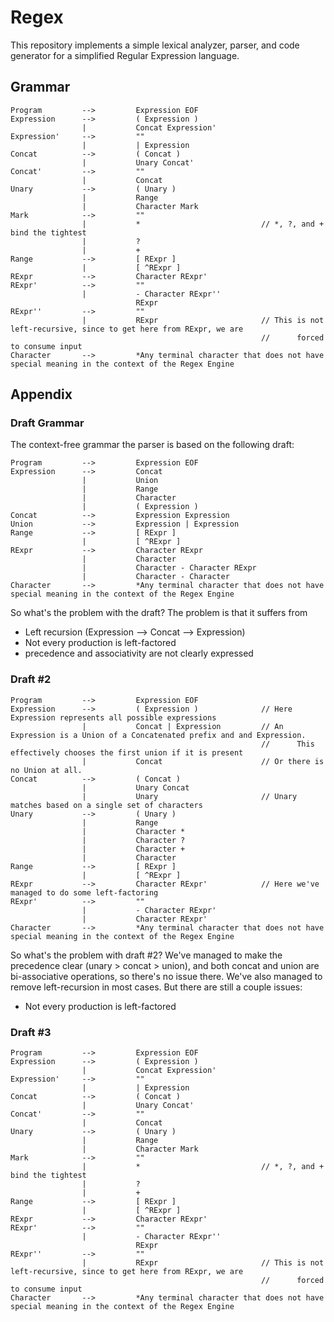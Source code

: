# Regex

This repository implements a simple lexical analyzer, parser, and code generator for a simplified Regular Expression language.

## Grammar


```
Program         -->         Expression EOF
Expression      -->         ( Expression )
                |           Concat Expression'
Expression'     -->         ""
                |           | Expression
Concat          -->         ( Concat )
                |           Unary Concat'
Concat'         -->         ""
                |           Concat
Unary           -->         ( Unary )
                |           Range
                |           Character Mark
Mark            -->         ""
                |           *                           // *, ?, and + bind the tightest
                |           ?
                |           +
Range           -->         [ RExpr ]
                |           [ ^RExpr ]
RExpr           -->         Character RExpr'
RExpr'          -->         ""
                |           - Character RExpr''
                            RExpr
RExpr''         -->         ""
                |           RExpr                       // This is not left-recursive, since to get here from RExpr, we are 
                                                        //      forced to consume input
Character       -->         *Any terminal character that does not have special meaning in the context of the Regex Engine
```


## Appendix

### Draft Grammar

The context-free grammar the parser is based on the following draft:

```
Program         -->         Expression EOF  
Expression      -->         Concat  
                |           Union  
                |           Range  
                |           Character
                |           ( Expression )  
Concat          -->         Expression Expression  
Union           -->         Expression | Expression  
Range           -->         [ RExpr ]  
                |           [ ^RExpr ]  
RExpr           -->         Character RExpr  
                |           Character  
                |           Character - Character RExpr  
                |           Character - Character  
Character       -->         *Any terminal character that does not have special meaning in the context of the Regex Engine  
```

So what's the problem with the draft? The problem is that it suffers from

- Left recursion (Expression --> Concat --> Expression)
- Not every production is left-factored
- precedence and associativity are not clearly expressed

### Draft #2

```
Program         -->         Expression EOF
Expression      -->         ( Expression )              // Here Expression represents all possible expressions
                |           Concat | Expression         // An Expression is a Union of a Concatenated prefix and and Expression.
                                                        //      This effectively chooses the first union if it is present
                |           Concat                      // Or there is no Union at all.
Concat          -->         ( Concat )         
                |           Unary Concat
                |           Unary                       // Unary matches based on a single set of characters
Unary           -->         ( Unary )
                |           Range
                |           Character *
                |           Character ?
                |           Character +
                |           Character
Range           -->         [ RExpr ]
                |           [ ^RExpr ]
RExpr           -->         Character RExpr'            // Here we've managed to do some left-factoring
RExpr'          -->         ""                          
                |           - Character RExpr'
                |           Character RExpr'
Character       -->         *Any terminal character that does not have special meaning in the context of the Regex Engine
```

So what's the problem with draft #2? We've managed to make the precedence clear (unary > concat > union), and both concat and union are bi-associative operations, so there's no issue there. We've also managed to remove left-recursion in most cases. But there are still a couple issues:

- Not every production is left-factored


### Draft #3

```
Program         -->         Expression EOF
Expression      -->         ( Expression )
                |           Concat Expression'
Expression'     -->         ""
                |           | Expression
Concat          -->         ( Concat )
                |           Unary Concat'
Concat'         -->         ""
                |           Concat
Unary           -->         ( Unary )
                |           Range
                |           Character Mark
Mark            -->         ""
                |           *                           // *, ?, and + bind the tightest
                |           ?
                |           +
Range           -->         [ RExpr ]
                |           [ ^RExpr ]
RExpr           -->         Character RExpr'
RExpr'          -->         ""
                |           - Character RExpr''
                            RExpr
RExpr''         -->         ""
                |           RExpr                       // This is not left-recursive, since to get here from RExpr, we are 
                                                        //      forced to consume input
Character       -->         *Any terminal character that does not have special meaning in the context of the Regex Engine
```
